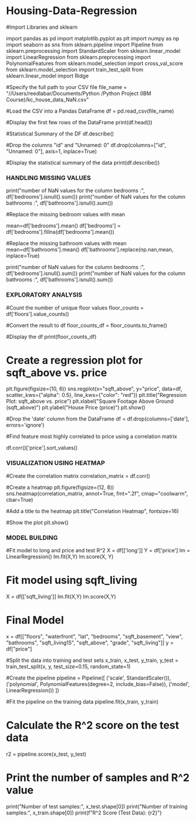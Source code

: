 # Housing-Data-Regression

#Import Libraries and sklearn

import pandas as pd
import matplotlib.pyplot as plt
import numpy as np
import seaborn as sns
from sklearn.pipeline import Pipeline
from sklearn.preprocessing import StandardScaler
from sklearn.linear_model import LinearRegression
from sklearn.preprocessing import PolynomialFeatures
from sklearn.model_selection import cross_val_score
from sklearn.model_selection import train_test_split
from sklearn.linear_model import Ridge 


#Specify the full path to your CSV file
file_name = "//Users/reedlabar/Documents/Python /Python Project (IBM Course)/kc_house_data_NaN.csv"

#Load the CSV into a Pandas DataFrame
df = pd.read_csv(file_name)

#Display the first few rows of the DataFrame
print(df.head())

#Statistical Summary of the DF
df.describe()


#Drop the columns "id" and "Unnamed: 0"
df.drop(columns=["id", "Unnamed: 0"], axis=1, inplace=True)

#Display the statistical summary of the data
print(df.describe())

### HANDLING MISSING VALUES 

print("number of NaN values for the column bedrooms :", df['bedrooms'].isnull().sum())
print("number of NaN values for the column bathrooms :", df['bathrooms'].isnull().sum())

#Replace the missing bedroom values with mean

mean=df['bedrooms'].mean()
df['bedrooms'] = df['bedrooms'].fillna(df['bedrooms'].mean())

#Replace the missing bathroom values with mean
mean=df['bathrooms'].mean()
df['bathrooms'].replace(np.nan,mean, inplace=True)

print("number of NaN values for the column bedrooms :", df['bedrooms'].isnull().sum())
print("number of NaN values for the column bathrooms :", df['bathrooms'].isnull().sum())

### EXPLORATORY ANALYSIS

#Count the number of unique floor values
floor_counts = df['floors'].value_counts()

#Convert the result to df
floor_counts_df = floor_counts.to_frame()

#Display the df
print(floor_counts_df)


# Create a regression plot for sqft_above vs. price
plt.figure(figsize=(10, 6))
sns.regplot(x="sqft_above", y="price", data=df, scatter_kws={"alpha": 0.5}, line_kws={"color": "red"})
plt.title("Regression Plot: sqft_above vs. price")
plt.xlabel("Square Footage Above Ground (sqft_above)")
plt.ylabel("House Price (price)")
plt.show()

#Drop the 'date' column from the DataFrame
df = df.drop(columns=['date'], errors='ignore')

#Find feature most highly correlated to price using a correlation matrix

df.corr()['price'].sort_values()

### VISUALIZATION USING HEATMAP

#Create the correlation matrix
correlation_matrix = df.corr()

#Create a heatmap
plt.figure(figsize=(12, 8))
sns.heatmap(correlation_matrix, annot=True, fmt=".2f", cmap="coolwarm", cbar=True)

#Add a title to the heatmap
plt.title("Correlation Heatmap", fontsize=16)

#Show the plot
plt.show()

### MODEL BUILDING
#Fit model to long and price and test R^2
X = df[['long']]
Y = df['price']
lm = LinearRegression()
lm.fit(X,Y)
lm.score(X, Y)

# Fit model using sqft_living
X = df[['sqft_living']]
lm.fit(X,Y)
lm.score(X,Y)

# Final Model 
x = df[["floors", "waterfront", "lat", "bedrooms", "sqft_basement", 
        "view", "bathrooms", "sqft_living15", "sqft_above", "grade", "sqft_living"]]
y = df["price"]

#Split the data into training and test sets
x_train, x_test, y_train, y_test = train_test_split(x, y, test_size=0.15, random_state=1)

#Create the pipeline
pipeline = Pipeline([
    ('scale', StandardScaler()),
    ('polynomial', PolynomialFeatures(degree=2, include_bias=False)),
    ('model', LinearRegression())
])

#Fit the pipeline on the training data
pipeline.fit(x_train, y_train)

# Calculate the R^2 score on the test data
r2 = pipeline.score(x_test, y_test)

# Print the number of samples and R^2 value
print("Number of test samples:", x_test.shape[0])
print("Number of training samples:", x_train.shape[0])
print(f"R^2 Score (Test Data): {r2}")



